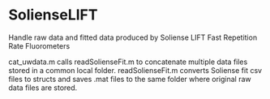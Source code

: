 # SolienseLIFT
Handle raw data and fitted data produced by Soliense LIFT Fast Repetition Rate Fluorometers

cat_uwdata.m calls readSolienseFit.m to concatenate multiple data files stored in a common local folder. 
readSolienseFit.m converts Soliense fit csv files to structs and saves .mat files to the same folder where original raw data files are stored. 
